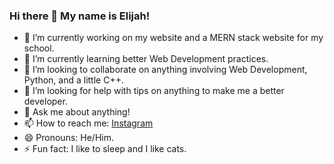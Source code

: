 ### Hi there 👋 My name is Elijah!

- 🔭 I’m currently working on my website and a MERN stack website for my school.
- 🌱 I’m currently learning better Web Development practices.
- 👯 I’m looking to collaborate on anything involving Web Development, Python, and a little C++.
- 🤔 I’m looking for help with tips on anything to make me a better developer.
- 💬 Ask me about anything!
- 📫 How to reach me: [Instagram](https://instagram.com/CyberNotesDev)
- 😄 Pronouns: He/Him.
- ⚡ Fun fact: I like to sleep and I like cats.

<!--
**CyberNotesDev/CyberNotesDev** is a ✨ _special_ ✨ repository because its `README.md` (this file) appears on your GitHub profile.

Here are some ideas to get you started:

- 🔭 I’m currently working on ...
- 🌱 I’m currently learning ...
- 👯 I’m looking to collaborate on ...
- 🤔 I’m looking for help with ...
- 💬 Ask me about ...
- 📫 How to reach me: ...
- 😄 Pronouns: ...
- ⚡ Fun fact: ...
-->
